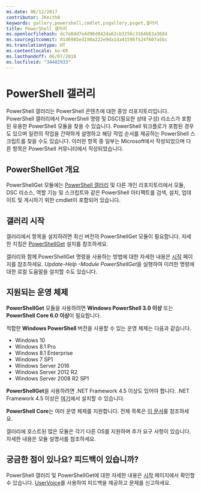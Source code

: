 ```yaml
---
ms.date: 06/12/2017
contributor: JKeithB
keywords: gallery,powershell,cmdlet,psgallery,psget,갤러리
title: PowerShell 갤러리
ms.openlocfilehash: dc7e8dd7e4d96d8424a62cb3256c3164b63a3684
ms.sourcegitcommit: 01d6985ed190a222e9da1da41596f524f607a5bc
ms.translationtype: HT
ms.contentlocale: ko-KR
ms.lasthandoff: 06/07/2018
ms.locfileid: "34482933"
---
```

# <a name="the-powershell-gallery"></a>PowerShell 갤러리

PowerShell 갤러리는 PowerShell 콘텐츠에 대한 중앙 리포지토리입니다. PowerShell 갤러리에서 PowerShell 명령 및 DSC(필요한 상태 구성) 리소스가 포함된 유용한 PowerShell 모듈을 찾을 수 있습니다.
PowerShell 워크플로가 포함된 경우도 있으며 일련의 작업을 간략하게 설명하고 해당 작업 순서를 제공하는 PowerShell 스크립트를 찾을 수도 있습니다. 이러한 항목 중 일부는 Microsoft에서 작성되었으며 다른 항목은 PowerShell 커뮤니티에서 작성되었습니다.

## <a name="powershellget-overview"></a>PowerShellGet 개요

PowerShellGet 모듈에는 [PowerShell 갤러리](https://www.PowerShellGallery.com) 및 다른 개인 리포지토리에서 모듈, DSC 리소스, 역할 기능 및 스크립트와 같은 PowerShell 아티팩트를 검색, 설치, 업데이트 및 게시하기 위한 cmdlet이 포함되어 있습니다.

## <a name="getting-started-with-the-gallery"></a>갤러리 시작

갤러리에서 항목을 설치하려면 최신 버전의 PowerShellGet 모듈이 필요합니다.
자세한 지침은 [PowerShellGet](installing-psget.md) 설치를 참조하세요.

갤러리와 함께 PowerShellGet 명령을 사용하는 방법에 대한 자세한 내용은 [시작](getting-started.md) 페이지를 참조하세요. *Update-Help -Module PowerShellGet*을 실행하여 이러한 명령에 대한 로컬 도움말을 설치할 수도 있습니다.

## <a name="supported-operating-systems"></a>지원되는 운영 체제

**PowerShellGet** 모듈을 사용하려면 **Windows PowerShell 3.0 이상** 또는 **PowerShell Core 6.0 이상**이 필요합니다.

적합한 **Windows PowerShell** 버전을 사용할 수 있는 운영 체제는 다음과 같습니다.

- Windows 10
- Windows 8.1 Pro
- Windows 8.1 Enterprise
- Windows 7 SP1
- Windows Server 2016
- Windows Server 2012 R2
- Windows Server 2008 R2 SP1

**PowerShellGet**을 사용하려면 .NET Framework 4.5 이상도 있어야 합니다. .NET Framework 4.5 이상은 [여기](https://msdn.microsoft.com/library/5a4x27ek.aspx)에서 설치할 수 있습니다.

**PowerShell Core**는 여러 운영 체제를 지원합니다. 전체 목록은 [이 문서](https://blogs.msdn.microsoft.com/powershell/2018/01/10/powershell-core-6-0-generally-available-ga-and-supported/)를 참조하세요.

갤러리에 호스트된 많은 모듈은 각기 다른 OS를 지원하며 추가 요구 사항이 있습니다. 자세한 내용은 모듈 설명서를 참조하세요.

## <a name="got-a-question-have-feedback"></a>궁금한 점이 있나요? 피드백이 있습니까?

PowerShell 갤러리 및 PowerShellGet에 대한 자세한 내용은 [시작](getting-started.md) 페이지에서 확인할 수 있습니다. [UserVoice](http://windowsserver.uservoice.com/forums/301869-powershell)를 사용하여 피드백을 제공하고 문제를 신고하세요.
